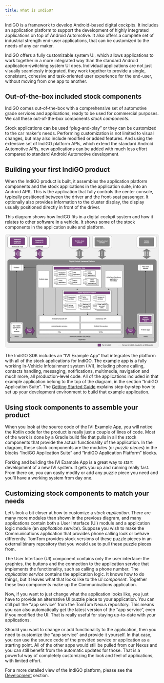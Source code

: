 ```yaml
---
title: What is IndiGO?
---
```


IndiGO is a framework to develop Android-based digital cockpits. It includes an application
platform to support the development of highly integrated applications on top of Android 
Automotive. It also offers a complete set of industrial strength end-user applications, that can 
be customized to the needs of any car maker.

IndiGO offers a fully customizable system UI, which allows applications to work together in a more
integrated way than the standard Android application-switching system UI does. Individual
applications are not just visually seamlessly integrated, they work together to provide
a single, consistent, cohesive and task-oriented user experience for the end-user, without moving
from one app to another.

## Out-of-the-box included stock components

IndiGO comes out-of-the-box with a comprehensive set of automotive grade services and
applications, ready to be used for commercial purposes. We call these out-of-the-box components 
_stock components_. 

Stock applications can be used “plug-and-play” or they can be customized to the
car maker’s needs. Performing customization is not limited to visual changes, but may also include
modified or added features. And using the extensive set of IndiGO platform APIs, which extend the
standard Android Automotive APIs, new applications can be added with much less effort compared to 
standard Android Automotive development.

## Building your first IndiGO product

When the IndiGO product is built, it assembles the application platform components and the stock 
applications in the application suite, into an Android APK. This is the application that 
fully controls the center console, typically positioned between the driver and the front-seat 
passenger. It optionally also provides information to the cluster display, the display usually 
positioned directly in front of the driver.

This diagram shows how IndiGO fits in a digital cockpit system and how it relates to other 
software in a vehicle. It shows some of the stock components in the application suite and platform.

![IndiGO architecture overview](images/indigo-architecture-overview.png)

The IndiGO SDK includes an “IVI Example App” that integrates the platform with all of the stock 
applications for IndiGO. The example app is a fully working In-Vehicle Infotainment system (IVI), 
including phone calling, contacts handling, messaging, notifications, multimedia, navigation and 
much more, all production-level code. All of the applications included in that example application
belong to the top of the diagram, in the section “IndiGO Application Suite”. The 
[Getting Started Guide](/indigo/documentation/getting-started) explains step-by-step how to set up 
your development environment to build that example application.

## Using stock components to assemble your product

When you look at the source code of the IVI Example App, you will notice the Kotlin code for the
product is really just a couple of lines of code. Most of the work is done by a Gradle build file
that pulls in all the stock components that provide the actual functionality of the application. In
the diagram, these stock components are the modules (or _puzzle pieces_) in the blocks “IndiGO 
Application Suite” and “IndiGO Application Platform” blocks.

Forking and building the IVI Example App is a great way to start development of a new IVI system. 
It gets you up and running really fast. From there on, you can easily modify or add any puzzle 
piece you need and you’ll have a working system from day one.

## Customizing stock components to match your needs

Let’s look a bit closer at how to customize a _stock application_. There are many more modules 
than shown in the previous diagram, and many applications contain both a User Interface (UI) 
module and a application logic module (an _application service_). Suppose you wish to make the 
Communications application that provides phone calling look or behave differently. TomTom provides 
stock versions of these puzzle pieces in an external binary repository that you would use to pull 
these puzzle pieces from.

The User Interface (UI) component contains only the user interface: the graphics, the buttons and 
the connection to the application service that implements the functionality, such as calling a 
phone number. The _application service_ contains the application logic. It knows how to do things, 
but it leaves what that looks like to the _UI component_. Together these two components make up 
the Communications application.

Now, if you want to just change what the application looks like, you just have to provide an
alternative UI puzzle piece to your application. You can still pull the “app service” from the
TomTom Nexus repository. This means you can also automatically get the latest version of the “app
service”, even if you modified the UI. That is really useful for staying up-to-date with your
applications.

Should you want to change or add functionality to the application, then you need to customize the
“app service” and provide it yourself. In that case, you can use the source code of the provided
service or application as a starting point. 
All of the other apps would still be pulled from our Nexus and you can still benefit from
the automatic updates for those. That is a powerful way of completely customizing the look and feel
of applications, with limited effort.

For a more detailed view of the IndiGO platform, please see the 
[Development](/indigo/documentation/development) section.
